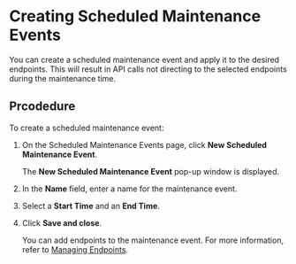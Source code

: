 ﻿---
sidebar_position: 1
---

# Creating Scheduled Maintenance Events

<head>
  <meta name="guidename" content="API Management"/>
  <meta name="context" content="GUID-0f98d126-1208-426f-a798-59f16ca0af44"/>
</head>

You can create a scheduled maintenance event and apply it to the desired endpoints. This will result in API calls not directing to the selected endpoints during the maintenance time. 

## Prcodedure 

To create a scheduled maintenance event:

1. On the Scheduled Maintenance Events page, click **New Scheduled Maintenance Event**. 

   The **New Scheduled Maintenance Event** pop-up window is displayed. 

2. In the **Name** field, enter a name for the maintenance event. 

3. Select a **Start Time** and an **End Time**.

4. Click **Save and close**. 

   You can add endpoints to the maintenance event. For more information, refer to [Managing Endpoints](Managingendpoints/Managing_endpoints.md). 
